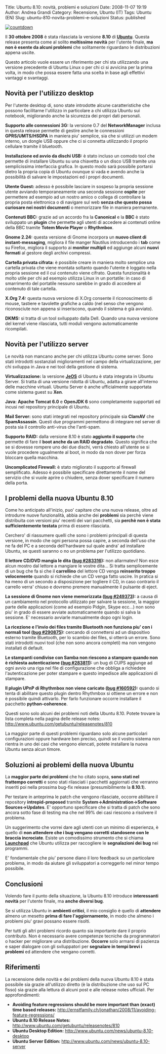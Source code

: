Title: Ubuntu 8.10: novità, problemi e soluzioni
Date: 2008-11-07 19:19
Author: Andrea Grandi
Category: Recensione, Ubuntu (IT)
Tags: Ubuntu (EN)
Slug: ubuntu-810-novita-problemi-e-soluzioni
Status: published

[![countdown]({static}/images/2008/11/countdown_8_10_a_00_days_a_here.png)]()

Il **30 ottobre 2008** è stata rilasciata la versione **8.10** di
[**Ubuntu**](http://www.ubuntu.com). Questa release presenta come al
solito **moltissime novità** per l'utente finale, **ma non è esente da
alcuni problemi** che solitamente riguardano le distribuzioni appena
uscite.

Questo articolo vuole essere un riferimento per chi sta utilizzando una
versione precedente di Ubuntu Linux o per chi ci si avvicina per la
prima volta, in modo che possa essere fatta una scelta in base agli
effettivi vantaggi e svantaggi.

## Novità per l'utilizzo desktop

Per l'utente desktop di, sono state introdotte alcune caratteristiche
che possono facilitarne l'utilizzo in particolare a chi utilizza Ubuntu
sui notebook, migliorando anche la sicurezza dei propri dati personali.

**Supporto alle connessioni 3G:** la versione 0.7 del **NetworkManager**
inclusa in questa release permette di gestire anche le connessioni
**GPRS/UMTS/HSDPA** in maniera piu' semplice, sia che si utilizzi un
modem interno, un dongle USB oppure che ci si connetta utilizzando il
proprio cellulare tramite il bluetooth.

**Installazione ed avvio da dischi USB:** è stato incluso un comodo tool
che permette di installare Ubuntu su una chiavetta o un disco USB
tramite una semplicissima interfaccia grafica. In questo modo sarà
possibile portarsi dietro la propria copia di Ubuntu ovunque si vada e
avendo anche la possibilità di salvare le impostazioni ed i propri
documenti.

**Utente Guest:** adesso è possibile lasciare in sospeso la propria
sessione utente avviando temporaneamente una seconda sessione **ospite**
per permettere ad esempio ad un nostro amico o collega di controllare la
propria posta elettronica o di navigare sul web **senza che questo possa
curiosare nei nostri documenti** o memorizzare file in maniera
permanente.

**Contenuti BBC:** grazie ad un accordo fra la **Canonical** e la
**BBC** è stato sviluppato un **plugin** che permette agli utenti di
accedere ai contenuti online della BBC tramite **Totem Movie Player** o
**Rhythmbox**.

**Gnome 2.24:** questa versione di Gnome incorpora un **nuovo client di
instant-messaging**, migliora il file manger Nautilus introducendo i
**tab** come su Firefox, migliora il supporto ai **monitor multipli** ed
aggiunge alcuni **nuovi formati** al gestore degli archivi compressi.

**Cartella privata cifrata:** è possibile creare in maniera molto
semplice una cartella privata che viene montata soltanto quando l'utente
è loggato nella propria sessione ed il cui contenuto viene cifrato.
Questa funzionalità è molto utile per chi ad esempio utilizza Linux in
un portatile: in caso di smarrimento del portatile nessuno sarebbe in
grado di accedere al contenuto di tale cartella.

**X.Org 7.4:** questa nuova versione di X.Org consente il riconoscimento
di mouse, tastiere e tavolette grafiche a caldo (nel senso che vengono
riconosciute non appena si inseriscono, quando il sistema è già
avviato).

**DKMS:** si tratta di un tool sviluppato dalla Dell. Quando una nuova
versione del kernel viene rilasciata, tutti moduli vengono
automaticamente ricompilati.

## Novità per l'utilizzo server

Le novità non mancano anche per chi utilizza Ubuntu come server. Sono
stati introdotti sostanziali miglioramenti nel campo della
virtualizzazione, per chi sviluppa in Java e nei tool della gestione di
sistema.

**Virtualizzazione:** la versione
[**JeOS**](http://www.ubuntu.com/products/whatisubuntu/serveredition/jeos)
di Ubuntu è stata integrata in Ubuntu Server. Si tratta di una versione
ridotta di Ubuntu, adatta a girare all'interno delle macchine virtuali.
Ubuntu Server è anche ufficialmente supportata come sistema guest su
**Xen**.

**Java:** **Apache Tomcat 6.0** e **OpenJDK 6** sono completamente
supportati ed incusi nel repository principale di Ubuntu.

**Mail Server:** sono stati integrati nel repository principale sia
**ClamAV** che **SpamAssassin**. Questi due programmi permettono di
integrare nel server di posta sia il controllo anti-virus che
l'anti-spam.

**Supporto RAID:** dalla versione 8.10 è stato **aggiunto il supporto**
che permette di fare il **boot anche da un RAID degradato**. Questo
significa che se si dovesse rompere uno dei due dischi, verrà chiesto
all'utente se si vuole procedere ugualmente al boot, in modo da non
dover per forza bloccare quella macchina.

**Uncomplicated Firewall:** è stato migliorato il supporto al firewall
semplificato. Adesso è possibile specificare direttamente il nome del
servizio che si vuole aprire o chiudere, senza dover specificare il
numero della porta.

## I problemi della nuova Ubuntu 8.10

Come ho anticipato all'inizio, puo' capitare che una nuova release,
oltre ad introdurre nuove funzionalità, abbia anche dei **problemi** sia
perchè viene distribuita con versioni piu' recenti dei vari pacchetti,
sia **perchè non è stata sufficientemente testata** prima di essere
rilasciata.

Cerchero' di riassumere quelli che sono i problemi principali di questa
versione, in modo che ogni persona possa capire, a seconda dell'uso che
ne fa del PC e a seconda dell'hardware sul quale andra' ad installare
Ubuntu, se questi saranno o no un problema per l'utilizzo quotidiano.

**Il lettore CD/DVD mangia le dita ([bug #283316](https://bugs.launchpad.net/bugs/283316)):** non allarmatevi!
Non esce alcun mostro dal lettore a mangiare le vostre dita... Si tratta
semplicemente di un bug che fa si che il **carrellino** del lettore CD
venga **reinserito troppo velocemente** quando si richiede che un CD
venga fatto uscire. In pratica si ha meno di un secondo a disposizione
per togliere il CD, in caso contrario il carrello verra' chiuso e
dovremo premere manualmente il pulsante di eject.

**La sessione di Gnome non viene memorizzata ([bug #249373](https://bugs.launchpad.net/bugs/249373)):** a causa di un
cambiamento nel protocollo utilizzato per salvare la sessione, la
maggior parte delle applicazioni (come ad esempio Pidgin, Skype ecc...)
non sono piu' in grado di essere avviate automaticamente quando si salva
la sessione. E' necessario avviarle manualmente dopo ogni login.

**La ricezione e l'invio dei files tramite Bluetooth non funziona piu' con i normali tool ([bug #290875](https://bugs.launchpad.net/bugs/290875)):** cercando di
connettersi ad un dispositivo esterno tramite Bluetooth, per lo scambio
dei files, si otterrà un errore. Sono stati introdotti nuovi tool (che
non sono ancora completi) ma non vengono installati di default.

**Le stampanti condivise con Samba non riescono a stampare quando non è richiesta autenticazione ([bug #283811](https://bugs.launchpad.net/bugs/283811)):** un bug di CUPS
aggiunge ad ogni avvio una riga nel file di configurazione che obbliga a
richiedere l'autenticazione per poter stampare e questo impedisce alle
applicazioni di stampare.

**Il plugin UPnP di Rhythmbox non viene caricato ([bug #160592](https://bugs.launchpad.net/ubuntu/+source/rhythmbox/+bug/160592)):**
quando si tenta di abilitare questo plugin dentro Rhythmbox si ottiene
un errore e non è possibile quindi attivarlo. Per farlo funzionare
occorre installare il pacchetto **python-coherence**.

Questi sono solo alcuni dei problemi noti della Ubuntu 8.10. Potete
trovare la lista completa nella pagina delle release notes:
<http://www.ubuntu.com/getubuntu/releasenotes/810>

La maggior parte di questi problemi riguardano solo alcune particolari
configurazioni oppure hardware ben preciso, quindi se il vostro sistema
non rientra in uno dei casi che vengono elencati, potete installare la
nuova Ubuntu senza alcun timore.

## Soluzioni ai problemi della nuova Ubuntu

La **maggior parte dei problemi** che ho citato sopra, **sono stati nel
frattempo corretti** e sono stati rilasciati i pacchetti aggiornati che
verranno inseriti poi nella prossima bug-fix release (presumibilmente la
**8.10.1**).

Per testare in anteprima le patch che vengono rilasciate, occorre
abilitare il repository **intrepid-proposed** tramite
**System-&gt;Administration-&gt;Software Sources-&gt;Updates**. E'
opportuno specificare che si tratta di patch che sono ancora sotto fase
di testing ma che nel 99% dei casi riescono a risolvere il problema.

Un suggerimento che vorrei dare agli utenti con un minimo di esperienza,
è quello di **non attendere che i bug vengano corretti standosene con le
braccia incrociate**. Esiste un comodissimo strumento che si chiama
[**Launchpad**](https://launchpad.net/ubuntu) che Ubuntu utilizza per
raccogliere le **segnalazioni dei bug** nei programmi.

E' fondamentale che piu' persone diano il loro feedback su un
particolare problema, in modo da aiutare gli sviluppatori a correggerlo
nel minor tempo possibile.

## Conclusioni

Volendo fare il punto della situazione, la Ubuntu 8.10 introduce
**interessanti novità** per l'utente finale, ma **anche diversi bug**.

Se si utilizza Ubuntu in **ambienti critici**, il mio consiglio è quello
di **attendere** almeno un mesetto **prima di fare l'aggiornamento**, in
modo che almeno i problemi piu' gravi possano essere risolti.

Per tutti gli altri problemi ricordo quanto sia importante dare il
proprio contributo. Non è necessario avere competenze tecniche da
programmatori o hacker per migliorare una distribuzione. **Occorre**
solo armarsi di pazienza e saper dialogare con gli sviluppatori per
**segnalare in tempi brevi i problemi** ed attendere che vengano
corretti.

## Riferimenti

La recensione delle novità e dei problemi della nuova Ubuntu 8.10 è
stata possibile sia grazie all'utilizzo diretto (è la distribuzione che
uso sul PC fisso) sia grazie alla lettura di alcuni post e alle release
notes ufficiali. Per approfondimenti:

- **Avoiding feature regressions should be more important than (exact) time based releases:**
    <http://ernstfamily.ch/jonathan/2008/11/avoiding-feature-regressions/>
- **Ubuntu 8.10 Release Notes:** <http://www.ubuntu.com/getubuntu/releasenotes/810>
- **Ubuntu Desktop Edition:** <http://www.ubuntu.com/news/ubuntu-8.10-desktop>
- **Ubuntu Server Edition:** <http://www.ubuntu.com/news/ubuntu-8.10-server>
